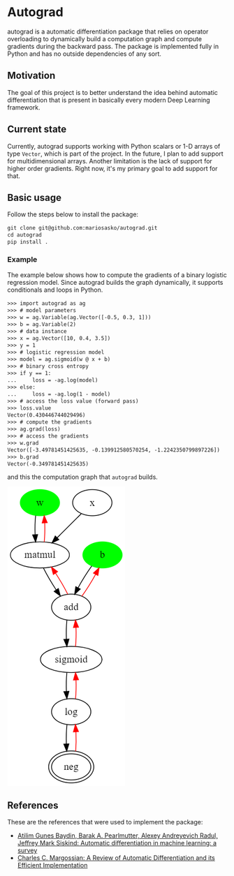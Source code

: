 # Autograd

autograd is a automatic differentiation package that relies on operator overloading to dynamically build a computation graph and compute gradients during the backward pass. The package is implemented fully in Python and has no outside dependencies of any sort.

## Motivation

The goal of this project is to better understand the idea behind automatic differentiation that is present in basically every modern Deep Learning framework.

## Current state

Currently, autograd supports working with Python scalars or 1-D arrays of type `Vector`, which is part of the project. In the future, I plan to add support for multidimensional arrays. Another limitation is the lack of support for higher order gradients. Right now, it's my primary goal to add support for that. 

## Basic usage

Follow the steps below to install the package:

```
git clone git@github.com:mariosasko/autograd.git
cd autograd
pip install .
```

### Example

The example below shows how to compute the gradients of a binary logistic regression model. Since autograd builds the graph dynamically, it supports conditionals and loops in Python.

```
>>> import autograd as ag
>>> # model parameters
>>> w = ag.Variable(ag.Vector([-0.5, 0.3, 1]))
>>> b = ag.Variable(2)
>>> # data instance
>>> x = ag.Vector([10, 0.4, 3.5])
>>> y = 1
>>> # logistic regression model
>>> model = ag.sigmoid(w @ x + b)
>>> # binary cross entropy
>>> if y == 1:
...     loss = -ag.log(model)
>>> else:
...     loss = -ag.log(1 - model)
>>> # access the loss value (forward pass)
>>> loss.value
Vector(0.430446744029496)
>>> # compute the gradients
>>> ag.grad(loss)
>>> # access the gradients 
>>> w.grad
Vector([-3.49781451425635, -0.139912580570254, -1.2242350799897226])
>>> b.grad
Vector(-0.349781451425635)
```

and this the computation graph that `autograd` builds.

![](assets/log_reg_comp_graph.png)

## References 

These are the references that were used to implement the package:

* [Atilim Gunes Baydin, Barak A. Pearlmutter, Alexey Andreyevich Radul, Jeffrey Mark Siskind: Automatic differentiation in machine learning: a survey](https://arxiv.org/pdf/1502.05767.pdf)
* [Charles C. Margossian: A Review of Automatic Differentiation and its Efficient Implementation](https://arxiv.org/pdf/1811.05031.pdf)
